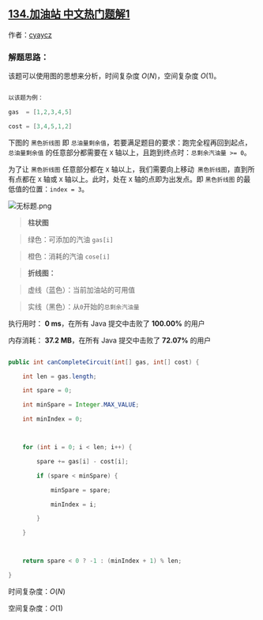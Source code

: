 ## [134.加油站 中文热门题解1](https://leetcode.cn/problems/gas-station/solutions/100000/shi-yong-tu-de-si-xiang-fen-xi-gai-wen-ti-by-cyayc)

作者：[cyaycz](https://leetcode.cn/u/cyaycz)
### 解题思路：

该题可以使用图的思想来分析，时间复杂度 $O(N)$，空间复杂度 $O(1)$。

```Java []
以该题为例：
gas  = [1,2,3,4,5]
cost = [3,4,5,1,2]
```

下图的 `黑色折线图` 即 `总油量剩余值`，若要满足题目的要求：跑完全程再回到起点，`总油量剩余值` 的任意部分都需要在 `X` 轴以上，且跑到终点时：`总剩余汽油量 >= 0`。

为了让 `黑色折线图` 任意部分都在 `X` 轴以上，我们需要向上移动` 黑色折线图`，直到所有点都在 `X` 轴或 `X` 轴以上。此时，处在 `X` 轴的点即为出发点。即 `黑色折线图` 的最低值的位置：`index = 3`。

![无标题.png](https://pic.leetcode-cn.com/98ee6782654518e1a33852e99825f1537869a542ee26738cf02d5fb6f0f0a899-%E6%97%A0%E6%A0%87%E9%A2%98.png)

> **柱状图**
> 绿色：可添加的汽油 `gas[i]`
> 橙色：消耗的汽油 `cose[i]` 
> 
> **折线图：**
> 虚线（蓝色）：当前加油站的可用值
> 实线（黑色）：从`0`开始的`总剩余汽油量`



执行用时： **0 ms**，在所有 Java 提交中击败了 **100.00%** 的用户
内存消耗： **37.2 MB**，在所有 Java 提交中击败了 **72.07%** 的用户

```Java []
public int canCompleteCircuit(int[] gas, int[] cost) {
    int len = gas.length;
    int spare = 0;
    int minSpare = Integer.MAX_VALUE;
    int minIndex = 0;

    for (int i = 0; i < len; i++) {
        spare += gas[i] - cost[i];
        if (spare < minSpare) {
            minSpare = spare;
            minIndex = i;
        }
    }

    return spare < 0 ? -1 : (minIndex + 1) % len;
}
```

时间复杂度：$O(N)$
空间复杂度：$O(1)$